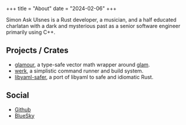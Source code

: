 +++
title = "About"
date = "2024-02-06"
+++

Simon Ask Ulsnes is a Rust developer, a musician, and a half educated charlatan
with a dark and mysterious past as a senior software engineer primarily using
C++.

## Projects / Crates

* [glamour](https://crates.io/crates/glamour), a type-safe vector math wrapper around [glam](https://crates.io/crates/glam).
* [werk](https://github.com/simonask/werk), a simplistic command runner and build system.
* [libyaml-safer](https://crates.io/crates/libyaml-safer), a port of libyaml to safe and idiomatic Rust.

## Social

* [Github](https://github.com/simonask)
* [BlueSky](https://bsky.app/profile/simonask.bsky.social)
